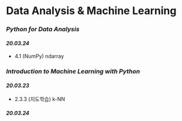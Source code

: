 # Data Analysis & Machine Learning

### _Python for Data Analysis_
#### _20.03.24_
* 4.1 (NumPy) ndarray
### _Introduction to Machine Learning with Python_
#### _20.03.23_
* 2.3.3 (지도학습) k-NN
#### _20.03.24_
